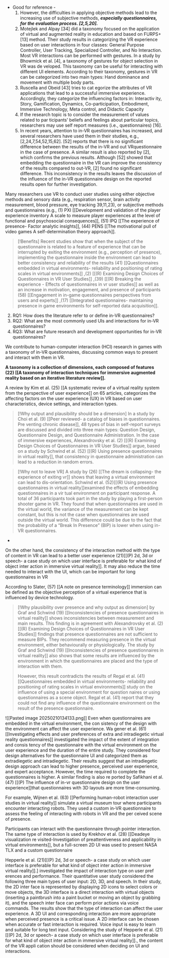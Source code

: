 
- Good for reference -  
	1. However, the difficulties in applying objective methods lead to the increasing use of subjective methods, ***especially questionnaires, for the evaluation process. [2,5,20].***
	2. Motejlek and Alpay [34] did a taxonomy focused on the application of virtual and augmented reality in education and based on FURPS+ [13] method. Their study results in categorizing the VR experience based on user interactions in four classes: General Purpose Controller, User Tracking, Specialized Controller, and No Interaction. Most VR interactions can be performed with gestures. In a study by Bhowmick et al. [4], a taxonomy of gestures for object selection in VR was de veloped. This taxonomy can be useful for interacting with different UI elements. According to their taxonomy, gestures in VR can be categorized into two main types: Hand dominance and movement with multiple body parts.
	3. Ruscella and Obeid [43] tries to cat egorize the attributes of VR applications that lead to a successful immersive experience. Accordingly, they categorize the influencing factors in: Interactiv ity, Story, Gamification, Dynamics, Co-participation, Embodiment, Immersive Technology, Meta control, and Didactic Capacity
	4. If the research topic is to consider the measurement of values related to par ticipants’ beliefs and feelings about particular topics, researchers may use self report measures (i.e., questionnaires) [16].
	5. In recent years, attention to in-VR questionnaires has increased, and several researchers have used them in their studies, e.g., [2,24,7,54,52,15,62]. [52] reports that there is no significant difference between the results of the in-VR and out VRquestionnaire in the case of presence. A similar result is also reported by [2], which confirms the previous results. Although [52] showed that embedding the questionnaire in the VR can improve the consistency of the results compared to out-VR, [2] found no significant difference. This inconsistency in the results leaves the discussion of the influence of the in-VR questionnaire design on the reported results open for further investigation.


Many researchers use VR to conduct user studies using either objective methods and sensory data (e.g., respiration sensor, brain activity measurement, blood pressure, eye tracking 39,11,23), or subjective methods and questionnaires (e.g., (1) PXI [[Development and validation of the player experience inventory  A scale to measure player experiences at the level of functional and psychosocial consequences]], (51) IPQ [[The experience of presence- Factor analytic insights]], (44) PENS [[The motivational pull of video games  A self-determination theory approach]].




> [!Benefits]
> Recent studies show that when the subject of the questionnaire is related to a feature of experience that can be interrupted by exiting the environment (e.g., perception of presence), implementing the questionnaire inside the environment can lead to better consistency and reliability of the results (41) [[Questionnaires embedded in virtual environments- reliability and positioning of rating scales in virtual environments]] ,(2) [[(R) Examining Design Choices of Questionnaires in VR User Studies]] ,(39) [[(R) Breaking the experience - Effects of questionnaires in vr user studies]] as well as an increase in motivation, engagement, and presence of participants (58) [[Engagement in in-game questionnaires perspectives from users and experts]] ,(17) [[Integrated questionnaires- maintaining presence in game environments for self-reported data acquisition]]. 


2. RQ1: How does the literature refer to or define in-VR questionnaires?
3. RQ2: What are the most commonly used UIs and interactions for in-VR questionnaires?
4. RQ3: What are future research and development opportunities for in-VR questionnaires?

We contribute to human-computer interaction (HCI) research in games with a taxonomy of in-VR questionnaires, discussing common ways to present and interact with them in VR.

 **A taxonomy is a collection of dimensions, each composed of features (22) [[A taxonomy of interaction techniques for immersive augmented reality based on an iterative literature review]].**

A review by Kim et al. (25) [[A systematic review of a virtual reality system from the perspective of user experience]] on 65 articles, categorizes the affecting factors on the user experience (UX) in VR based on user characteristics, device settings, and interaction types.


> [!Why output and plausibility should be a dimension]
> In a study by Choi et al. (9) [[Peer reviewed- a catalog of biases in questionnaires. Pre venting chronic disease]], 48 types of bias in self-report surveys are discussed and divided into three main types: Question Design, Questionnaire Design, and Questionnaire Administration. In the case of immersive experiences, Alexandrovsky et al. (2) [[(R) Examining Design Choices of Questionnaires in VR User Studies]] argue, based on a study by Schwind et al. (52) [[(R) Using presence questionnaires in virtual reality]], that consistency in questionnaire administration can lead to a reduction in random errors.


> [!Why not to leave VR]
> A study by (26) [[The dream is collapsing-  the experience of exiting vr]] shows that leaving a virtual environment can lead to dis-orientation. Schwind et al. (52)[[(R) Using presence questionnaires in virtual reality]]examined the effects of embedding questionnaires in a vir tual environment on participant response. A total of 36 participants took part in the study by playing a first-person shooter game in VR. They found that when questionnaires are used in the virtual world, the variance of the measurement can be kept constant, but this is not the case when questionnaires are used outside the virtual world. This difference could be due to the fact that the probability of a “Break In Presence” (BIP) is lower when using in-VR questionnaires.
- 

On the other hand, the consistency of the interaction method with the type of content in VR can lead to a better user experience (21)[[(P) 2d, 3d or speech- a case study on which user interface is preferable for what kind of object inter action in immersive virtual reality]]. It may also reduce the time needed to interact with the UI, which can be important for long questionnaires in VR

According to Slater, (57) [[A note on presence terminology]] immersion can be defined as the objective perception of a virtual experience that is influenced by device technology.



> [!Why plausibility over presence and why output as dimension]
> by Graf and Schwind (19) [[Inconsistencies of presence questionnaires in virtual reality]] shows inconsistencies between measurement and main results. This finding is in agreement with Alexandrovsky et al. (2) [[(R) Examining Design Choices of Questionnaires in VR User Studies]] findings that presence questionnaires are not sufficient to measure BIPs. They recommend measuring presence in the virtual environment, either behaviourally or physiologically. The study by Graf and Schwind (19) [[Inconsistencies of presence questionnaires in virtual reality]]  also shows that some results are influenced by the environment in which the questionnaires are placed and the type of interaction with them.
> 
> However, this result contradicts the results of Regal et al. (41) [[Questionnaires embedded in virtual environments- reliability and positioning of rating scales in virtual environments]] study on the influence of using a special environment for question naires or using questionnaires as a scene object. Regal et al.  (41)  report that they could not find any influence of the questionnaire environment on the result of the presence questionnaire.

![[Pasted image 20250210134133.png]]
Even when questionnaires are embedded in the virtual environment, the con sistency of the design with the environment can affect the user experience. Wa gener et al. (61) [[Investigating effects and user preferences of extra and intradiegetic virtual reality questionnaires]] investigated the impact of the extent of integration and consis tency of the questionnaire with the virtual environment on the user experience and the duration of the entire study. They considered four design alternatives for the questionnaire UI and categorized them as extradiegetic and intradiegetic. Their results suggest that an intradiegetic design approach can lead to higher presence, perceived user experience, and expert acceptance. However, the time required to complete the questionnaires is higher. A similar finding is also re ported by Safikhani et al. (47) [[(P) The influence of in-vr questionnaire design on the user experience]]that questionnaires with 3D layouts are more time-consuming.

For example, Wijnen et al. (63) [[Performing human-robot interaction user studies in virtual reality]] simulate a virtual museum tour where participants encounter interacting robots. They used a custom in-VR questionnaire to assess the feeling of interacting with robots in VR and the per ceived scene of presence.

Participants can interact with the questionnaire through pointer interaction. The same type of interaction is used by Krekhov et al. (28) [[Deadeye visualization re visited-Investigation of preattentiveness and applicability in virtual environments]], but a full-screen 2D UI was used to present NASA TLX and a custom questionnaire

Hepperle et al. (21)[[(P) 2d, 3d or speech- a case study on which user interface is preferable for what kind of object inter action in immersive virtual reality]].] investigated the impact of interaction type on user pref erences and performance. Their quantitative user study considered the following three main types of user input: 2D, 3D, and speech. In their study, the 2D inter face is represented by displaying 2D icons to select colors or move objects, the 3D interface is a direct interaction with virtual objects (inserting a paintbrush into a paint bucket or moving an object by grabbing it), and the speech inter face can perform prior actions via voice commands. The results show that the type of interaction can affect the user experience. A 3D UI and corresponding interaction are more appropriate when perceived presence is a critical issue. A 2D interface can be chosen when accurate or fast interaction is required. Voice input is easy to learn and suitable for long text input. Considering the study of Hepperle et al. (21)[[(P) 2d, 3d or speech- a case study on which user interface is preferable for what kind of object inter action in immersive virtual reality]]., the content of the VR appli cation should be considered when deciding on UI and interactions.